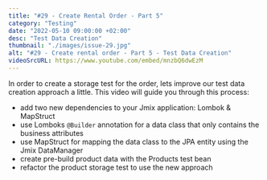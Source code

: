 ```yaml
---
title: "#29 - Create Rental Order - Part 5"
category: "Testing"
date: "2022-05-10 09:00:00 +02:00"
desc: "Test Data Creation"
thumbnail: "./images/issue-29.jpg"
alt: "#29 - Create rental order - Part 5 - Test Data Creation"
videoSrcURL: https://www.youtube.com/embed/mnzbQ6dwEzM
---
```


In order to create a storage test for the order, lets improve our test data creation approach a little. This video will guide you through this process:

* add two new dependencies to your Jmix application: Lombok & MapStruct
* use Lomboks `@Builder` annotation for a data class that only contains the business attributes
* use MapStruct for mapping the data class to the JPA entity using the Jmix DataManager
* create pre-build product data with the Products test bean
* refactor the product storage test to use the new approach
